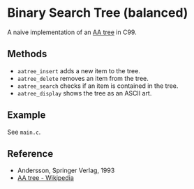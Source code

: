 # Binary Search Tree (balanced)

A naive implementation of an [AA tree](https://en.wikipedia.org/wiki/AA_tree) in C99.

## Methods

- `aatree_insert` adds a new item to the tree.
- `aatree_delete` removes an item from the tree.
- `aatree_search` checks if an item is contained in the tree.
- `aatree_display` shows the tree as an ASCII art.

## Example

See `main.c`.

## Reference

- Andersson, Springer Verlag, 1993
- [AA tree - Wikipedia](https://en.wikipedia.org/wiki/AA_tree)

